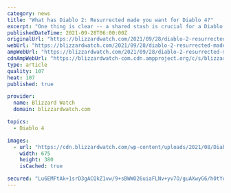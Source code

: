 ```yaml
---
category: news
title: "What has Diablo 2: Resurrected made you want for Diablo 4?"
excerpt: "One thing is clear -- a shared stash is crucial for a Diablo game, and Diablo 4 needs to have one. But in playing D2R, I keep thinking about how I really m ..."
publishedDateTime: 2021-09-28T06:00:00Z
originalUrl: "https://blizzardwatch.com/2021/09/28/diablo-2-resurrected-made-want-diablo-4/"
webUrl: "https://blizzardwatch.com/2021/09/28/diablo-2-resurrected-made-want-diablo-4/"
ampWebUrl: "https://blizzardwatch.com/2021/09/28/diablo-2-resurrected-made-want-diablo-4/amp/"
cdnAmpWebUrl: "https://blizzardwatch-com.cdn.ampproject.org/c/s/blizzardwatch.com/2021/09/28/diablo-2-resurrected-made-want-diablo-4/amp/"
type: article
quality: 107
heat: 107
published: true

provider:
  name: Blizzard Watch
  domain: blizzardwatch.com

topics:
  - Diablo 4

images:
  - url: "https://cdn.blizzardwatch.com/wp-content/uploads/2021/08/Diablo_II_Char_Select_Act2_header.jpg"
    width: 675
    height: 380
    isCached: true

secured: "Lu6EMFtAk+1srD3gACQkZ1vw/9+sBWWO26uiaFLNv+yv7O/guAXwyG6/h0tYoQN3htvg947fZavK0VHkZhUmXWIzssrAfMve4cCfih56sx8lcdOf6KWnSST+P1XGswtz21XgdGBkT0Xev9CRA6zfE+lDqz30Vg34+UggbgyZEprlkt6uaXNfmW8j6MYk+6dQEqj6RvmjYCh5wbom26EzO971CQEHeQUa6MOw74x5RVbQjtw1lCbNWhxbOjfT9Nj/fya62ZelE9WtTjgjk/ApeFuFwX8SYF3thRKMUPR/Xq2fRGyl3khzvTUbGmeuvak44emyvuw2PdfYeXeEuEfQfawMLRaeA7voG2t9OC0+awc=;XUonHyInyNIqVTTASa/sqw=="
---
```


